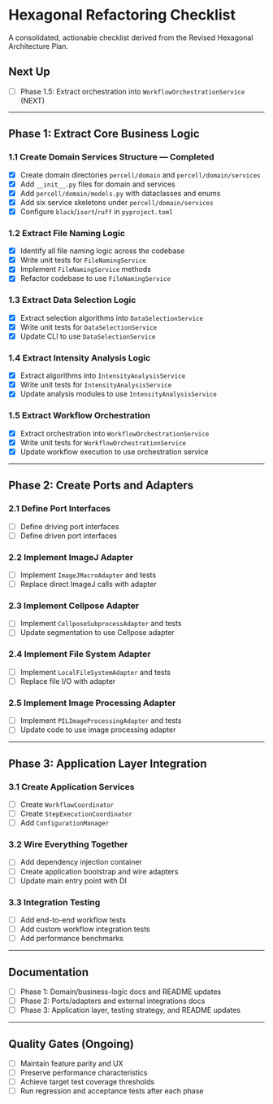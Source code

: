 # Hexagonal Refactoring Checklist

A consolidated, actionable checklist derived from the Revised Hexagonal Architecture Plan.

## Next Up
- [ ] Phase 1.5: Extract orchestration into `WorkflowOrchestrationService` (NEXT)

---

## Phase 1: Extract Core Business Logic

### 1.1 Create Domain Services Structure — Completed
- [x] Create domain directories `percell/domain` and `percell/domain/services`
- [x] Add `__init__.py` files for domain and services
- [x] Add `percell/domain/models.py` with dataclasses and enums
- [x] Add six service skeletons under `percell/domain/services`
- [x] Configure `black`/`isort`/`ruff` in `pyproject.toml`

### 1.2 Extract File Naming Logic
- [x] Identify all file naming logic across the codebase
- [x] Write unit tests for `FileNamingService`
- [x] Implement `FileNamingService` methods
- [x] Refactor codebase to use `FileNamingService`

### 1.3 Extract Data Selection Logic
- [x] Extract selection algorithms into `DataSelectionService`
- [x] Write unit tests for `DataSelectionService`
- [x] Update CLI to use `DataSelectionService`

### 1.4 Extract Intensity Analysis Logic
- [x] Extract algorithms into `IntensityAnalysisService`
- [x] Write unit tests for `IntensityAnalysisService`
- [x] Update analysis modules to use `IntensityAnalysisService`

### 1.5 Extract Workflow Orchestration
- [x] Extract orchestration into `WorkflowOrchestrationService`
- [x] Write unit tests for `WorkflowOrchestrationService`
- [x] Update workflow execution to use orchestration service

---

## Phase 2: Create Ports and Adapters

### 2.1 Define Port Interfaces
- [ ] Define driving port interfaces
- [ ] Define driven port interfaces

### 2.2 Implement ImageJ Adapter
- [ ] Implement `ImageJMacroAdapter` and tests
- [ ] Replace direct ImageJ calls with adapter

### 2.3 Implement Cellpose Adapter
- [ ] Implement `CellposeSubprocessAdapter` and tests
- [ ] Update segmentation to use Cellpose adapter

### 2.4 Implement File System Adapter
- [ ] Implement `LocalFileSystemAdapter` and tests
- [ ] Replace file I/O with adapter

### 2.5 Implement Image Processing Adapter
- [ ] Implement `PILImageProcessingAdapter` and tests
- [ ] Update code to use image processing adapter

---

## Phase 3: Application Layer Integration

### 3.1 Create Application Services
- [ ] Create `WorkflowCoordinator`
- [ ] Create `StepExecutionCoordinator`
- [ ] Add `ConfigurationManager`

### 3.2 Wire Everything Together
- [ ] Add dependency injection container
- [ ] Create application bootstrap and wire adapters
- [ ] Update main entry point with DI

### 3.3 Integration Testing
- [ ] Add end-to-end workflow tests
- [ ] Add custom workflow integration tests
- [ ] Add performance benchmarks

---

## Documentation
- [ ] Phase 1: Domain/business-logic docs and README updates
- [ ] Phase 2: Ports/adapters and external integrations docs
- [ ] Phase 3: Application layer, testing strategy, and README updates

---

## Quality Gates (Ongoing)
- [ ] Maintain feature parity and UX
- [ ] Preserve performance characteristics
- [ ] Achieve target test coverage thresholds
- [ ] Run regression and acceptance tests after each phase

